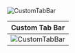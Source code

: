 ![CustomTabBar](https://user-images.githubusercontent.com/38347138/127751407-90e7fd01-75e7-4fac-ae20-34598ee0d66c.gif)

| Custom Tab Bar |
|----------------|
|![CustomTabBar](https://user-images.githubusercontent.com/38347138/127751407-90e7fd01-75e7-4fac-ae20-34598ee0d66c.gif)
